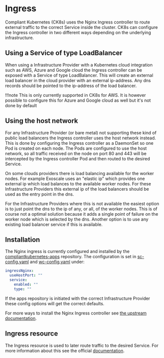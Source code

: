 # Ingress

Compliant Kubernetes (CK8s) uses the Nginx Ingress controller to route external traffic to the correct Service inside the cluster. CK8s can configure the Ingress controller in two different ways depending on the underlying infrastructure.

## Using a Service of type LoadBalancer

When using a Infrastructure Provider with a Kubernetes cloud integration such as AWS, Azure and Google cloud the Ingress
controller can be exposed with a Service of type LoadBalancer. This will create an external load balancer in the cloud
provider with an external ip-address. Any dns records should be pointed to the ip-address of the load balancer.

!!!note
    This is only currently supported in CK8s for AWS. It is however possible to configure this for Azure and Google cloud as well
    but it's not done by default

## Using the host network

For any Infrastructure Provider (or bare metal) not supporting these kind of public load balancers the Ingress controller
uses the host network instead. This is done by configuring the Ingress controller as a DaemonSet so one Pod
is created on each node. The Pods are configured to use the host network, so all traffic received on the node
on port 80 and 443 will be intercepted by the Ingress controller Pod and then routed to the desired Service.

On some clouds providers there is load balancing available for the worker nodes. For example Exoscale uses an "elastic ip"
which provides one external ip which load balances to the available worker nodes. For these Infrastructure Providers this external ip
of the load balancers should be used as the entry point in the dns.

For the Infrastructure Providers where this is not available the easiest option is to just point the dns to the ip of any, or all, of
the worker nodes. This is of course not a optimal solution because it adds a single point of failure on the worker node which
is selected by the dns. Another option is to use any existing load balancer service if this is available.

## Installation

The Nginx ingress is currently configured and installed by the
[compliantkubernetes-apps](https://github.com/elastisys/compliantkubernetes-apps) repository.
The configuration is set in
[sc-config.yaml](https://github.com/elastisys/compliantkubernetes-apps/blob/main/config/config/sc-config.yaml#L526-L530)
and [wc-config.yaml](https://github.com/elastisys/compliantkubernetes-apps/blob/main/config/config/wc-config.yaml#L322-L334) under:
```yaml
ingressNginx:
  useHostPort: ""
  service:
    enabled: ""
    type: ""
```
If the apps repository is initiated with the correct Infrastructure Provider these config options will get the
correct defaults.

For more ways to install the Nginx Ingress controller see [the upstream documentation](https://kubernetes.github.io/ingress-nginx/deploy/).

## Ingress resource

The Ingress resource is used to later route traffic to the desired Service. For more information about this
see the official [documentation](https://kubernetes.io/docs/concepts/services-networking/ingress/).

